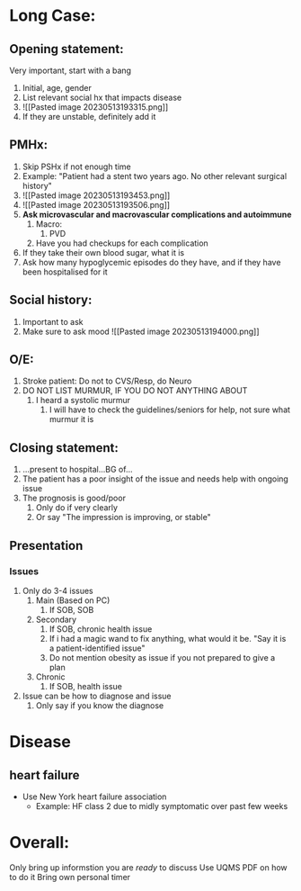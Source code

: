 # Long Case:
## Opening statement:
Very important, start with a bang
1. Initial, age, gender
2. List relevant social hx that impacts disease
3. ![[Pasted image 20230513193315.png]]
4. If they are unstable, definitely add it

## PMHx:
1. Skip PSHx if not enough time
2. Example: "Patient had a stent two years ago. No other relevant surgical history"
3. ![[Pasted image 20230513193453.png]]
4. ![[Pasted image 20230513193506.png]]
5. **Ask microvascular and macrovascular complications and autoimmune**
	1. Macro:
		1. PVD
	2. Have you had checkups for each complication
6. If they take their own blood sugar, what it is
7. Ask how many hypoglycemic episodes do they have, and if they have been hospitalised for it

## Social history:
1. Important to ask
2. Make sure to ask mood
![[Pasted image 20230513194000.png]]

## O/E:
1. Stroke patient: Do not to CVS/Resp, do Neuro
2. DO NOT LIST MURMUR, IF YOU DO NOT ANYTHING ABOUT
	1. I heard a systolic murmur
		1. I will have to check the guidelines/seniors for help, not sure what murmur it is

## Closing statement:
1. ...present to hospital...BG of...
2. The patient has a poor insight of the issue and needs help with ongoing issue
3. The prognosis is good/poor
	1. Only do if very clearly
	2. Or say "The impression is improving, or stable"

## Presentation
### Issues
1. Only do 3-4 issues
	1. Main (Based on PC)
		1. If SOB, SOB
	2. Secondary
		1. If SOB, chronic health issue
		2. If i had a magic wand to fix anything, what would it be. "Say it is a patient-identified issue"
		3. Do not mention obesity as issue if you not prepared to give a plan
	3. Chronic
		1. If SOB, health issue
2. Issue can be how to diagnose and issue
	1. Only say if you know the diagnose

# Disease
## heart failure
- Use New York heart failure association
	- Example: HF class 2 due to midly symptomatic over past few weeks

# Overall:
Only bring up informstion you are *ready* to discuss
Use UQMS PDF on how to do it
Bring own personal timer